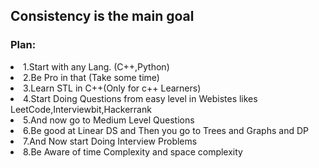 <h2>Consistency is the main goal</h2>

<h3>Plan:</h3>
<li>1.Start with any Lang. (C++,Python)</li>
<li>2.Be Pro in that (Take some time)</li>
<li>3.Learn STL in C++(Only for c++ Learners)</li>
<li>4.Start Doing Questions from easy level in Webistes likes LeetCode,Interviewbit,Hackerrank</li>
<li>5.And now go to Medium Level Questions </li>
<li>6.Be good at Linear DS and Then you go to Trees and Graphs and DP</li>
<li>7.And Now start Doing Interview Problems</li>
<li>8.Be Aware of time Complexity and space complexity</li>

